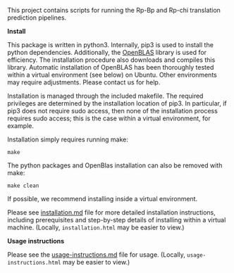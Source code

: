 This project contains scripts for running the Rp-Bp and Rp-chi translation prediction pipelines.

**Install**

This package is written in python3. Internally, pip3 is used to install the python dependencies. Additionally, the [OpenBLAS](http://www.openblas.net/) library is used for efficiency. The installation procedure also downloads and compiles this library. Automatic installation of OpenBLAS has been thoroughly tested within a virtual environment (see below) on Ubuntu. Other environments may require adjustments. Please contact us for help.

Installation is managed through the included makefile. The required privileges are determined by the installation location of pip3. In particular, if pip3 does not require sudo access, then none of the installation process requires sudo access; this is the case within a virtual environment, for example.

Installation simply requires running make:

``make``

The python packages and OpenBlas installation can also be removed with make:

``make clean``

If possible, we recommend installing inside a virtual environment.

Please see [installation.md](installation.md) file for more detailed installation instructions, including prerequisites and step-by-step details of installing within a virtual machine. (Locally, ``installation.html`` may be easier to view.)

**Usage instructions**

Please see the [usage-instructions.md](usage-instructions.md) file for usage. (Locally, ``usage-instructions.html`` may be easier to view.)
